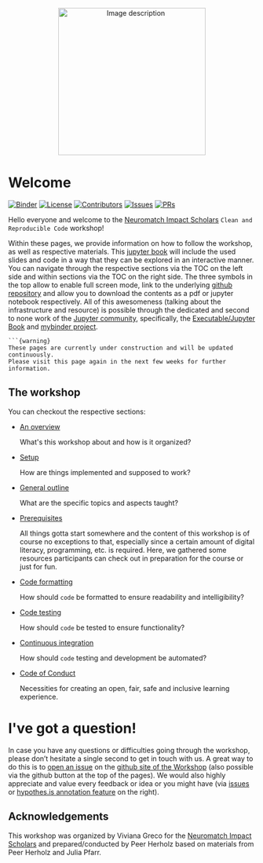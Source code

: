 
<p align="center">
  <img src="https://portal.neuromatchacademy.org/static/media/logo-black.f6feb8a6.png" alt="Image description" width="300"/>
</p>

# Welcome

[![Binder](https://mybinder.org/badge_logo.svg)](https://mybinder.org/v2/gl/peerherholz%2FClean_Repro_Code_Neuromatch/main)
[![License](https://img.shields.io/github/license/peerherholz/Clean_Repro_Code_Neuromatch)](https://github.com/peerherholz/Clean_Repro_Code_Neuromatch)
[![Contributors](https://img.shields.io/github/contributors/peerherholz/Clean_Repro_Code_Neuromatch)](https://github.com/peerherholz/Clean_Repro_Code_Neuromatch)
[![Issues](https://img.shields.io/github/issues/peerherholz/Clean_Repro_Code_Neuromatch)](https://github.com/peerherholz/Clean_Repro_Code_Neuromatch/issues)
[![PRs](https://img.shields.io/github/pulls/peerherholz/Clean_Repro_Code_Neuromatch)](https://github.com/peerherholz/Clean_Repro_Code_Neuromatch/pulls)

Hello everyone and welcome to the [Neuromatch ](https://neuromatch.io/) [Impact Scholars](https://impact-scholars.neuromatch.io/impact-scholars/intro.html) `Clean and Reproducible Code` workshop!

Within these pages, we provide information on how to follow the workshop, as well as respective materials. This [jupyter book](https://jupyterbook.org/intro.html) will include the used slides and code in a way that they can be explored in an interactive manner. You can navigate through the respective sections via the TOC on the left side and within sections via the TOC on the right side. The three symbols in the top allow to enable full screen mode, link to the underlying [github repository](https://github.com/peerherholz/Clean_Repro_Code_Neuromatch) and allow you to download the contents as a pdf or jupyter notebook respectively. All of this awesomeness (talking about the infrastructure and resource) is possible through the dedicated and second to none work of the [Jupyter community](https://jupyter.org/community), specifically, the [Executable/Jupyter Book](https://executablebooks.org/en/latest/) and [mybinder project](https://mybinder.org/).

````{margin}
```{warning}
These pages are currently under construction and will be updated continuously.
Please visit this page again in the next few weeks for further information.
````

## The workshop
  
You can checkout the respective sections:

* [An overview](overview.md)

   What's this workshop about and how is it organized?

* [Setup](setup.md)

   How are things implemented and supposed to work?

* [General outline](overview.md)

   What are the specific topics and aspects taught?

* [Prerequisites](prerequisites.md)

   All things gotta start somewhere and the content of this workshop is of course no exceptions to that, especially since a certain amount of digital literacy, programming, etc. is required. 
   Here, we gathered some resources participants can check out in preparation for the course or just for fun.

* [Code formatting](materials/code_formatting.md)

   How should `code` be formatted to ensure readability and intelligibility?

* [Code testing](materials/code_testing.md)

   How should `code` be tested to ensure functionality?

* [Continuous integration](materials/CI_CD.md)

   How should `code` testing and development be automated?

* [Code of Conduct](CoC.md)

   Necessities for creating an open, fair, safe and inclusive learning
   experience.

# I've got a question!

In case you have any questions or difficulties going through the workshop, please don’t hesitate a single second to get in touch with
us. A great way to do this is to
[open an issue](https://github.com/peerherholz/Clean_Repro_Code_Neuromatch/-/issues) on the
[github site of the Workshop](https://github.com/peerherholz/Clean_Repro_Code_Neuromatch) (also possible via the github button at the top of the pages).
We would also highly appreciate and value every feedback or idea or you
might have (via [issues](https://github.com/peerherholz/Clean_Repro_Code_Neuromatch/-/issues) or [hypothes.is annotation feature](https://web.hypothes.is/) on the right).

## Acknowledgements

This workshop was organized by Viviana Greco for the [Neuromatch ](https://neuromatch.io/) [Impact Scholars](https://impact-scholars.neuromatch.io/impact-scholars/intro.html) and prepared/conducted by Peer Herholz based on materials from Peer Herholz and Julia Pfarr.
